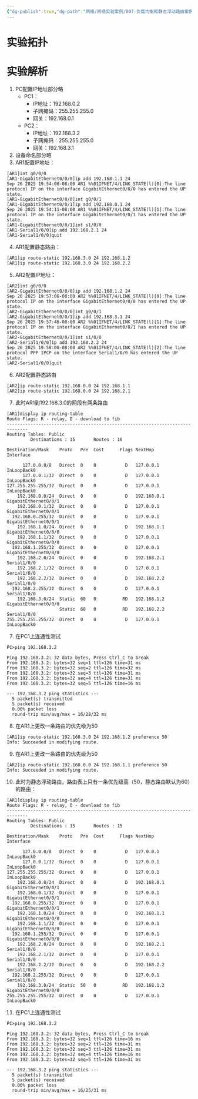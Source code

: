 ```yaml
---
{"dg-publish":true,"dg-path":"网络/网络实验案例/007-负载均衡和静态浮动路由案例.md","permalink":"/网络/网络实验案例/007-负载均衡和静态浮动路由案例/"}
---
```


# 实验拓扑
<style> .container {font-family: sans-serif; text-align: center;} .button-wrapper button {z-index: 1;height: 40px; width: 100px; margin: 10px;padding: 5px;} .excalidraw .App-menu_top .buttonList { display: flex;} .excalidraw-wrapper { height: 800px; margin: 50px; position: relative;} :root[dir="ltr"] .excalidraw .layer-ui__wrapper .zen-mode-transition.App-menu_bottom--transition-left {transform: none;} </style><script src="https://cdn.jsdelivr.net/npm/react@17/umd/react.production.min.js"></script><script src="https://cdn.jsdelivr.net/npm/react-dom@17/umd/react-dom.production.min.js"></script><script type="text/javascript" src="https://cdn.jsdelivr.net/npm/@excalidraw/excalidraw@0/dist/excalidraw.production.min.js"></script><div id="excalidraw-007-静态浮动路由案例-1excalidraw.md1"></div><script>(function(){const InitialData={"type":"excalidraw","version":2,"source":"https://github.com/zsviczian/obsidian-excalidraw-plugin/releases/tag/2.15.3","elements":[{"id":"TPkHCP0Zzh3w9_EO5ET7M","type":"line","x":-122.65387268618093,"y":-62.09857667830113,"width":406.8534683484102,"height":2.477037859046618,"angle":0,"strokeColor":"#1e1e1e","backgroundColor":"transparent","fillStyle":"solid","strokeWidth":4,"strokeStyle":"dashed","roughness":0,"opacity":100,"groupIds":[],"frameId":null,"index":"Zw","roundness":null,"seed":604548946,"version":74,"versionNonce":1836761742,"isDeleted":false,"boundElements":null,"updated":1758871868345,"link":null,"locked":false,"points":[[0,0],[406.8534683484102,2.477037859046618]],"lastCommittedPoint":null,"startBinding":null,"endBinding":null,"startArrowhead":null,"endArrowhead":null,"polygon":false},{"id":"py5jSoKPFZfgifv7Jw2fA","type":"line","x":-120.79609429189594,"y":-86.86895526876754,"width":403.75717102460186,"height":4.334816253331667,"angle":0,"strokeColor":"#1e1e1e","backgroundColor":"transparent","fillStyle":"solid","strokeWidth":4,"strokeStyle":"solid","roughness":0,"opacity":100,"groupIds":[],"frameId":null,"index":"Zx","roundness":null,"seed":1729779218,"version":66,"versionNonce":909160850,"isDeleted":false,"boundElements":null,"updated":1758871854978,"link":null,"locked":false,"points":[[0,0],[403.75717102460186,4.334816253331667]],"lastCommittedPoint":null,"startBinding":null,"endBinding":null,"startArrowhead":null,"endArrowhead":null,"polygon":false},{"id":"gyJqYyNLRQFpN6iVBILkZ","type":"line","x":283.58033619746766,"y":-68.29117132591773,"width":1.2385189295233658,"height":317.0608459579696,"angle":0,"strokeColor":"#1e1e1e","backgroundColor":"transparent","fillStyle":"solid","strokeWidth":4,"strokeStyle":"solid","roughness":0,"opacity":100,"groupIds":[],"frameId":null,"index":"Zy","roundness":null,"seed":1344606094,"version":63,"versionNonce":1042296914,"isDeleted":false,"boundElements":null,"updated":1758871844271,"link":null,"locked":false,"points":[[0,0],[-1.2385189295233658,317.0608459579696]],"lastCommittedPoint":null,"startBinding":null,"endBinding":null,"startArrowhead":null,"endArrowhead":null,"polygon":false},{"id":"Tu0Mv4Crcm8wTwsvQ6V4H","type":"line","x":-119.55757536237263,"y":-72.62598757924934,"width":4.954075718093293,"height":310.2489918455914,"angle":0,"strokeColor":"#1e1e1e","backgroundColor":"transparent","fillStyle":"solid","strokeWidth":4,"strokeStyle":"solid","roughness":0,"opacity":100,"groupIds":[],"frameId":null,"index":"Zz","roundness":null,"seed":2048196686,"version":69,"versionNonce":1793164498,"isDeleted":false,"boundElements":null,"updated":1758871833873,"link":null,"locked":false,"points":[[0,0],[-4.954075718093293,310.2489918455914]],"lastCommittedPoint":null,"startBinding":null,"endBinding":null,"startArrowhead":null,"endArrowhead":null,"polygon":false},{"id":"beOLts8w","type":"image","x":-175.25,"y":-115.375,"width":108,"height":89,"angle":0,"strokeColor":"transparent","backgroundColor":"transparent","fillStyle":"hachure","strokeWidth":1,"strokeStyle":"solid","roughness":1,"opacity":100,"roundness":null,"seed":20799,"version":12,"versionNonce":1877595022,"updated":1758871747134,"isDeleted":false,"groupIds":[],"boundElements":[],"link":null,"locked":false,"frameId":null,"fileId":"65646de17f2b9d455b81072e794fdd6eaa588560","scale":[1,1],"crop":null,"index":"a0","status":"pending"},{"id":"rROA5_UOhF2yCYYRQ7ht5","type":"image","x":227.6915204678362,"y":-112.71418128654983,"width":108,"height":89,"angle":0,"strokeColor":"transparent","backgroundColor":"transparent","fillStyle":"hachure","strokeWidth":1,"strokeStyle":"solid","roughness":1,"opacity":100,"roundness":null,"seed":60950482,"version":53,"versionNonce":316802834,"updated":1758871758530,"isDeleted":false,"groupIds":[],"boundElements":[],"link":null,"locked":false,"frameId":null,"fileId":"65646de17f2b9d455b81072e794fdd6eaa588560","scale":[1,1],"crop":null,"index":"a1","status":"pending"},{"id":"FfvSfI0x","type":"image","x":-179.6257434442536,"y":225.85707443587074,"width":114.92969606773457,"height":88.44589653908268,"angle":0,"strokeColor":"transparent","backgroundColor":"transparent","fillStyle":"hachure","strokeWidth":1,"strokeStyle":"solid","roughness":1,"opacity":100,"roundness":null,"seed":45970,"version":223,"versionNonce":1531553106,"updated":1758871807184,"isDeleted":false,"groupIds":[],"boundElements":[],"link":null,"locked":false,"frameId":null,"fileId":"d66aa843651f0fd19b005987f0ee56baa2792171","scale":[1,1],"crop":null,"index":"a2"},{"id":"UuheTkx8m2SI_37d0BV5w","type":"image","x":226.73474762836202,"y":236.12895906535516,"width":114.92969606773457,"height":88.44589653908268,"angle":0,"strokeColor":"transparent","backgroundColor":"transparent","fillStyle":"hachure","strokeWidth":1,"strokeStyle":"solid","roughness":1,"opacity":100,"roundness":null,"seed":1157379406,"version":261,"versionNonce":1611706642,"updated":1758871811300,"isDeleted":false,"groupIds":[],"boundElements":[],"link":null,"locked":false,"frameId":null,"fileId":"d66aa843651f0fd19b005987f0ee56baa2792171","scale":[1,1],"crop":null,"index":"a3","status":"pending"},{"id":"tu42QftU","type":"text","x":-63.204964069061646,"y":-113.49711225351885,"width":73.89994812011719,"height":25,"angle":0,"strokeColor":"#1e1e1e","backgroundColor":"transparent","fillStyle":"solid","strokeWidth":4,"strokeStyle":"dashed","roughness":0,"opacity":100,"groupIds":[],"frameId":null,"index":"a4","roundness":null,"seed":802556814,"version":20,"versionNonce":1508974418,"isDeleted":false,"boundElements":null,"updated":1758871898550,"link":null,"locked":false,"text":"GE0/0/0","rawText":"GE0/0/0","fontSize":20,"fontFamily":6,"textAlign":"left","verticalAlign":"top","containerId":null,"originalText":"GE0/0/0","autoResize":true,"lineHeight":1.25},{"id":"GjEYvI8E","type":"text","x":150.02588563459005,"y":-114.23118242304733,"width":73.89994812011719,"height":25,"angle":0,"strokeColor":"#1e1e1e","backgroundColor":"transparent","fillStyle":"solid","strokeWidth":4,"strokeStyle":"dashed","roughness":0,"opacity":100,"groupIds":[],"frameId":null,"index":"a5","roundness":null,"seed":730848078,"version":44,"versionNonce":1782407950,"isDeleted":false,"boundElements":[],"updated":1758871902034,"link":null,"locked":false,"text":"GE0/0/0","rawText":"GE0/0/0","fontSize":20,"fontFamily":6,"textAlign":"left","verticalAlign":"top","containerId":null,"originalText":"GE0/0/0","autoResize":true,"lineHeight":1.25},{"id":"9zIbo3GP","type":"text","x":-63.204964069061646,"y":-54.66746310116122,"width":99.35990905761719,"height":25,"angle":0,"strokeColor":"#1e1e1e","backgroundColor":"transparent","fillStyle":"solid","strokeWidth":4,"strokeStyle":"dashed","roughness":0,"opacity":100,"groupIds":[],"frameId":null,"index":"a6","roundness":null,"seed":255800850,"version":37,"versionNonce":1975675726,"isDeleted":false,"boundElements":null,"updated":1758871918034,"link":null,"locked":false,"text":"Serial1/0/0","rawText":"Serial1/0/0","fontSize":20,"fontFamily":6,"textAlign":"left","verticalAlign":"top","containerId":null,"originalText":"Serial1/0/0","autoResize":true,"lineHeight":1.25},{"id":"N6p8Oapa","type":"text","x":125.5299753353687,"y":-53.543754876404705,"width":99.35990905761719,"height":25,"angle":0,"strokeColor":"#1e1e1e","backgroundColor":"transparent","fillStyle":"solid","strokeWidth":4,"strokeStyle":"dashed","roughness":0,"opacity":100,"groupIds":[],"frameId":null,"index":"a7","roundness":null,"seed":1025227794,"version":81,"versionNonce":404480850,"isDeleted":false,"boundElements":[],"updated":1758871923100,"link":null,"locked":false,"text":"Serial1/0/0","rawText":"Serial1/0/0","fontSize":20,"fontFamily":6,"textAlign":"left","verticalAlign":"top","containerId":null,"originalText":"Serial1/0/0","autoResize":true,"lineHeight":1.25},{"id":"X3MzYpXZ","type":"text","x":-138.75461876998403,"y":-23.75041414498503,"width":56.16796875,"height":35,"angle":0,"strokeColor":"#1e1e1e","backgroundColor":"transparent","fillStyle":"solid","strokeWidth":4,"strokeStyle":"dashed","roughness":0,"opacity":100,"groupIds":[],"frameId":null,"index":"a8","roundness":null,"seed":836373650,"version":21,"versionNonce":1042262222,"isDeleted":false,"boundElements":null,"updated":1758871934633,"link":null,"locked":false,"text":"AR1","rawText":"AR1","fontSize":28,"fontFamily":6,"textAlign":"left","verticalAlign":"top","containerId":null,"originalText":"AR1","autoResize":true,"lineHeight":1.25},{"id":"oCfq2b5u","type":"text","x":263.7852437938924,"y":-21.007446455466834,"width":56.16796875,"height":35,"angle":0,"strokeColor":"#1e1e1e","backgroundColor":"transparent","fillStyle":"solid","strokeWidth":4,"strokeStyle":"dashed","roughness":0,"opacity":100,"groupIds":[],"frameId":null,"index":"a9","roundness":null,"seed":1093039762,"version":92,"versionNonce":1285100942,"isDeleted":false,"boundElements":[],"updated":1758871949452,"link":null,"locked":false,"text":"AR2","rawText":"AR2","fontSize":28,"fontFamily":6,"textAlign":"left","verticalAlign":"top","containerId":null,"originalText":"AR2","autoResize":true,"lineHeight":1.25},{"id":"zyTY2zJ9","type":"text","x":-148.043510741409,"y":315.64969682631113,"width":53.33998107910156,"height":35,"angle":0,"strokeColor":"#1e1e1e","backgroundColor":"transparent","fillStyle":"solid","strokeWidth":4,"strokeStyle":"dashed","roughness":0,"opacity":100,"groupIds":[],"frameId":null,"index":"aA","roundness":null,"seed":1252025810,"version":24,"versionNonce":509742670,"isDeleted":false,"boundElements":null,"updated":1758871955717,"link":null,"locked":false,"text":"PC1","rawText":"PC1","fontSize":28,"fontFamily":6,"textAlign":"left","verticalAlign":"top","containerId":null,"originalText":"PC1","autoResize":true,"lineHeight":1.25},{"id":"qvsYiPKd","type":"text","x":260.0484765365245,"y":324.31932933297435,"width":53.33998107910156,"height":35,"angle":0,"strokeColor":"#1e1e1e","backgroundColor":"transparent","fillStyle":"solid","strokeWidth":4,"strokeStyle":"dashed","roughness":0,"opacity":100,"groupIds":[],"frameId":null,"index":"aB","roundness":null,"seed":60410126,"version":27,"versionNonce":2106087954,"isDeleted":false,"boundElements":null,"updated":1758871962650,"link":null,"locked":false,"text":"PC2","rawText":"PC2","fontSize":28,"fontFamily":6,"textAlign":"left","verticalAlign":"top","containerId":null,"originalText":"PC2","autoResize":true,"lineHeight":1.25},{"id":"AgItgKZk","type":"text","x":-122.0346132214193,"y":7.304407656911451,"width":73.89994812011719,"height":25,"angle":0,"strokeColor":"#1e1e1e","backgroundColor":"transparent","fillStyle":"solid","strokeWidth":4,"strokeStyle":"dashed","roughness":0,"opacity":100,"groupIds":[],"frameId":null,"index":"aC","roundness":null,"seed":1849752402,"version":53,"versionNonce":1756343506,"isDeleted":false,"boundElements":null,"updated":1758872018317,"link":null,"locked":false,"text":"GE0/0/1","rawText":"GE0/0/1","fontSize":20,"fontFamily":6,"textAlign":"left","verticalAlign":"top","containerId":null,"originalText":"GE0/0/1","autoResize":true,"lineHeight":1.25},{"id":"PGrtdvMT","type":"text","x":285.02444895263193,"y":6.143672670237947,"width":73.89994812011719,"height":25,"angle":0,"strokeColor":"#1e1e1e","backgroundColor":"transparent","fillStyle":"solid","strokeWidth":4,"strokeStyle":"dashed","roughness":0,"opacity":100,"groupIds":[],"frameId":null,"index":"aD","roundness":null,"seed":1365198610,"version":84,"versionNonce":900536270,"isDeleted":false,"boundElements":[],"updated":1758872036209,"link":null,"locked":false,"text":"GE0/0/1","rawText":"GE0/0/1","fontSize":20,"fontFamily":6,"textAlign":"left","verticalAlign":"top","containerId":null,"originalText":"GE0/0/1","autoResize":true,"lineHeight":1.25},{"id":"s2qcTpiV","type":"text","x":-187.67611648615514,"y":196.13262012731082,"width":125.21987915039062,"height":25,"angle":0,"strokeColor":"#1e1e1e","backgroundColor":"transparent","fillStyle":"solid","strokeWidth":4,"strokeStyle":"dashed","roughness":0,"opacity":100,"groupIds":[],"frameId":null,"index":"aE","roundness":null,"seed":1119246734,"version":61,"versionNonce":946945298,"isDeleted":false,"boundElements":null,"updated":1758872009550,"link":null,"locked":false,"text":"Ethernet0/0/1","rawText":"Ethernet0/0/1","fontSize":20,"fontFamily":6,"textAlign":"left","verticalAlign":"top","containerId":null,"originalText":"Ethernet0/0/1","autoResize":true,"lineHeight":1.25},{"id":"YZTnKWYM","type":"text","x":217.874099298464,"y":204.68744192920724,"width":125.21987915039062,"height":25,"angle":0,"strokeColor":"#1e1e1e","backgroundColor":"transparent","fillStyle":"solid","strokeWidth":4,"strokeStyle":"dashed","roughness":0,"opacity":100,"groupIds":[],"frameId":null,"index":"aF","roundness":null,"seed":861333902,"version":100,"versionNonce":1519660814,"isDeleted":false,"boundElements":[],"updated":1758872012424,"link":null,"locked":false,"text":"Ethernet0/0/1","rawText":"Ethernet0/0/1","fontSize":20,"fontFamily":6,"textAlign":"left","verticalAlign":"top","containerId":null,"originalText":"Ethernet0/0/1","autoResize":true,"lineHeight":1.25},{"id":"qz3It9py","type":"text","x":-291.09244710135226,"y":-6.984484314513452,"width":139.7799530029297,"height":25,"angle":0,"strokeColor":"#1e1e1e","backgroundColor":"transparent","fillStyle":"solid","strokeWidth":4,"strokeStyle":"dashed","roughness":0,"opacity":100,"groupIds":[],"frameId":null,"index":"aG","roundness":null,"seed":1251197134,"version":60,"versionNonce":775096078,"isDeleted":false,"boundElements":null,"updated":1758872072100,"link":null,"locked":false,"text":"192.168.0.1/24","rawText":"192.168.0.1/24","fontSize":20,"fontFamily":6,"textAlign":"left","verticalAlign":"top","containerId":null,"originalText":"192.168.0.1/24","autoResize":true,"lineHeight":1.25},{"id":"ijbHAoG6","type":"text","x":-196.87866544097747,"y":349.5941566834357,"width":139.7799530029297,"height":25,"angle":0,"strokeColor":"#1e1e1e","backgroundColor":"transparent","fillStyle":"solid","strokeWidth":4,"strokeStyle":"dashed","roughness":0,"opacity":100,"groupIds":[],"frameId":null,"index":"aH","roundness":null,"seed":537963602,"version":103,"versionNonce":1366717198,"isDeleted":false,"boundElements":[],"updated":1758872080682,"link":null,"locked":false,"text":"192.168.0.2/24","rawText":"192.168.0.2/24","fontSize":20,"fontFamily":6,"textAlign":"left","verticalAlign":"top","containerId":null,"originalText":"192.168.0.2/24","autoResize":true,"lineHeight":1.25},{"id":"93FXvjjF","type":"text","x":-99.12201302523789,"y":-141.98304763255518,"width":139.7799530029297,"height":25,"angle":0,"strokeColor":"#1e1e1e","backgroundColor":"transparent","fillStyle":"solid","strokeWidth":4,"strokeStyle":"dashed","roughness":0,"opacity":100,"groupIds":[],"frameId":null,"index":"aI","roundness":null,"seed":1053098066,"version":23,"versionNonce":1477229966,"isDeleted":false,"boundElements":null,"updated":1758872090184,"link":null,"locked":false,"text":"192.168.1.1/24","rawText":"192.168.1.1/24","fontSize":20,"fontFamily":6,"textAlign":"left","verticalAlign":"top","containerId":null,"originalText":"192.168.1.1/24","autoResize":true,"lineHeight":1.25},{"id":"esJYcct2","type":"text","x":110.27402908080569,"y":-140.85933940779873,"width":139.7799530029297,"height":25,"angle":0,"strokeColor":"#1e1e1e","backgroundColor":"transparent","fillStyle":"solid","strokeWidth":4,"strokeStyle":"dashed","roughness":0,"opacity":100,"groupIds":[],"frameId":null,"index":"aJ","roundness":null,"seed":281361874,"version":65,"versionNonce":400227602,"isDeleted":false,"boundElements":[],"updated":1758872097626,"link":null,"locked":false,"text":"192.168.1.2/24","rawText":"192.168.1.2/24","fontSize":20,"fontFamily":6,"textAlign":"left","verticalAlign":"top","containerId":null,"originalText":"192.168.1.2/24","autoResize":true,"lineHeight":1.25},{"id":"pmbyE7ue","type":"text","x":-74.97089389953322,"y":-29.277825045933128,"width":139.7799530029297,"height":25,"angle":0,"strokeColor":"#1e1e1e","backgroundColor":"transparent","fillStyle":"solid","strokeWidth":4,"strokeStyle":"dashed","roughness":0,"opacity":100,"groupIds":[],"frameId":null,"index":"aK","roundness":null,"seed":1003650642,"version":42,"versionNonce":709021970,"isDeleted":false,"boundElements":null,"updated":1758872112184,"link":null,"locked":false,"text":"192.168.2.1/24","rawText":"192.168.2.1/24","fontSize":20,"fontFamily":6,"textAlign":"left","verticalAlign":"top","containerId":null,"originalText":"192.168.2.1/24","autoResize":true,"lineHeight":1.25},{"id":"MDCXJmx7","type":"text","x":101.5180535575397,"y":-26.18152772212494,"width":139.7799530029297,"height":25,"angle":0,"strokeColor":"#1e1e1e","backgroundColor":"transparent","fillStyle":"solid","strokeWidth":4,"strokeStyle":"dashed","roughness":0,"opacity":100,"groupIds":[],"frameId":null,"index":"aL","roundness":null,"seed":1037750866,"version":58,"versionNonce":257152590,"isDeleted":false,"boundElements":null,"updated":1758872126750,"link":null,"locked":false,"text":"192.168.2.2/24","rawText":"192.168.2.2/24","fontSize":20,"fontFamily":6,"textAlign":"left","verticalAlign":"top","containerId":null,"originalText":"192.168.2.2/24","autoResize":true,"lineHeight":1.25},{"id":"lElQQ01E","type":"text","x":290.3921903098459,"y":32.02886196547104,"width":139.7799530029297,"height":25,"angle":0,"strokeColor":"#1e1e1e","backgroundColor":"transparent","fillStyle":"solid","strokeWidth":4,"strokeStyle":"dashed","roughness":0,"opacity":100,"groupIds":[],"frameId":null,"index":"aM","roundness":null,"seed":25202958,"version":40,"versionNonce":1034687698,"isDeleted":false,"boundElements":null,"updated":1758872138750,"link":null,"locked":false,"text":"192.168.3.1/24","rawText":"192.168.3.1/24","fontSize":20,"fontFamily":6,"textAlign":"left","verticalAlign":"top","containerId":null,"originalText":"192.168.3.1/24","autoResize":true,"lineHeight":1.25},{"id":"6ch0RGKT","type":"text","x":219.17735186225502,"y":352.8052647120106,"width":139.7799530029297,"height":25,"angle":0,"strokeColor":"#1e1e1e","backgroundColor":"transparent","fillStyle":"solid","strokeWidth":4,"strokeStyle":"dashed","roughness":0,"opacity":100,"groupIds":[],"frameId":null,"index":"aN","roundness":null,"seed":1044536782,"version":29,"versionNonce":746964878,"isDeleted":false,"boundElements":null,"updated":1758872150784,"link":null,"locked":false,"text":"192.168.3.2/24","rawText":"192.168.3.2/24","fontSize":20,"fontFamily":6,"textAlign":"left","verticalAlign":"top","containerId":null,"originalText":"192.168.3.2/24","autoResize":true,"lineHeight":1.25}],"appState":{"theme":"light","viewBackgroundColor":"#ffffff","currentItemStrokeColor":"#1e1e1e","currentItemBackgroundColor":"transparent","currentItemFillStyle":"solid","currentItemStrokeWidth":4,"currentItemStrokeStyle":"dashed","currentItemRoughness":0,"currentItemOpacity":100,"currentItemFontFamily":6,"currentItemFontSize":20,"currentItemTextAlign":"left","currentItemStartArrowhead":null,"currentItemEndArrowhead":"arrow","currentItemArrowType":"round","currentItemFrameRole":null,"scrollX":393.88951825178776,"scrollY":342.9327439477137,"zoom":{"value":1},"currentItemRoundness":"sharp","gridSize":null,"gridStep":5,"gridModeEnabled":false,"gridColor":{"Bold":"rgba(217, 217, 217, 0.5)","Regular":"rgba(230, 230, 230, 0.5)"},"currentStrokeOptions":null,"frameRendering":{"enabled":true,"clip":true,"name":true,"outline":true,"markerName":true,"markerEnabled":true},"objectsSnapModeEnabled":false,"activeTool":{"type":"selection","customType":null,"locked":false,"fromSelection":false,"lastActiveTool":null}},"files":{}};InitialData.scrollToContent=true;App=()=>{const e=React.useRef(null),t=React.useRef(null),[n,i]=React.useState({width:void 0,height:void 0});return React.useEffect(()=>{i({width:t.current.getBoundingClientRect().width,height:t.current.getBoundingClientRect().height});const e=()=>{i({width:t.current.getBoundingClientRect().width,height:t.current.getBoundingClientRect().height})};return window.addEventListener("resize",e),()=>window.removeEventListener("resize",e)},[t]),React.createElement(React.Fragment,null,React.createElement("div",{className:"excalidraw-wrapper",ref:t},React.createElement(ExcalidrawLib.Excalidraw,{ref:e,width:n.width,height:n.height,initialData:InitialData,viewModeEnabled:!0,zenModeEnabled:!0,gridModeEnabled:!1})))},excalidrawWrapper=document.getElementById("excalidraw-007-静态浮动路由案例-1excalidraw.md1");ReactDOM.render(React.createElement(App),excalidrawWrapper);})();</script>
# 实验解析
1. PC配置IP地址部分略
	- PC1：
		- IP地址：192.168.0.2
		- 子网掩码：255.255.255.0
		- 网关：192.168.0.1
	- PC2：
		- IP地址：192.168.3.2
		- 子网掩码：255.255.255.0
		- 网关：192.168.3.1
2. 设备命名部分略
3. AR1配置IP地址：
```
[AR1]int g0/0/0
[AR1-GigabitEthernet0/0/0]ip add 192.168.1.1 24
Sep 26 2025 19:54:00-08:00 AR1 %%01IFNET/4/LINK_STATE(l)[0]:The line protocol IP on the interface GigabitEthernet0/0/0 has entered the UP state. 
[AR1-GigabitEthernet0/0/0]int g0/0/1
[AR1-GigabitEthernet0/0/1]ip add 192.168.0.1 24
Sep 26 2025 19:54:11-08:00 AR1 %%01IFNET/4/LINK_STATE(l)[1]:The line protocol IP on the interface GigabitEthernet0/0/1 has entered the UP state. 
[AR1-GigabitEthernet0/0/1]int s1/0/0
[AR1-Serial1/0/0]ip add 192.168.2.1 24
[AR1-Serial1/0/0]quit
```
4. AR1配置静态路由：
```
[AR1]ip route-static 192.168.3.0 24 192.168.1.2
[AR1]ip route-static 192.168.3.0 24 192.168.2.2
```
5. AR2配置IP地址：
```
[AR2]int g0/0/0
[AR2-GigabitEthernet0/0/0]ip add 192.168.1.2 24
Sep 26 2025 19:57:06-08:00 AR2 %%01IFNET/4/LINK_STATE(l)[0]:The line protocol IP on the interface GigabitEthernet0/0/0 has entered the UP state. 
[AR2-GigabitEthernet0/0/0]int g0/0/1
[AR2-GigabitEthernet0/0/1]ip add 192.168.3.1 24
Sep 26 2025 19:57:46-08:00 AR2 %%01IFNET/4/LINK_STATE(l)[1]:The line protocol IP on the interface GigabitEthernet0/0/1 has entered the UP state. 
[AR2-GigabitEthernet0/0/1]int s1/0/0
[AR2-Serial1/0/0]ip add 192.168.2.2 24
Sep 26 2025 19:58:00-08:00 AR2 %%01IFNET/4/LINK_STATE(l)[2]:The line protocol PPP IPCP on the interface Serial1/0/0 has entered the UP state. 
[AR2-Serial1/0/0]quit
```
6. AR2配置静态路由
```
[AR2]ip route-static 192.168.0.0 24 192.168.1.1
[AR2]ip route-static 192.168.0.0 24 192.168.2.1
```
7. 此时AR1到192.168.3.0的网段有两条路由
```
[AR1]display ip routing-table
Route Flags: R - relay, D - download to fib
------------------------------------------------------------------------------
Routing Tables: Public
         Destinations : 15       Routes : 16       

Destination/Mask    Proto   Pre  Cost      Flags NextHop         Interface

      127.0.0.0/8   Direct  0    0           D   127.0.0.1       InLoopBack0
      127.0.0.1/32  Direct  0    0           D   127.0.0.1       InLoopBack0
127.255.255.255/32  Direct  0    0           D   127.0.0.1       InLoopBack0
    192.168.0.0/24  Direct  0    0           D   192.168.0.1     GigabitEthernet0/0/1
    192.168.0.1/32  Direct  0    0           D   127.0.0.1       GigabitEthernet0/0/1
  192.168.0.255/32  Direct  0    0           D   127.0.0.1       GigabitEthernet0/0/1
    192.168.1.0/24  Direct  0    0           D   192.168.1.1     GigabitEthernet0/0/0
    192.168.1.1/32  Direct  0    0           D   127.0.0.1       GigabitEthernet0/0/0
  192.168.1.255/32  Direct  0    0           D   127.0.0.1       GigabitEthernet0/0/0
    192.168.2.0/24  Direct  0    0           D   192.168.2.1     Serial1/0/0
    192.168.2.1/32  Direct  0    0           D   127.0.0.1       Serial1/0/0
    192.168.2.2/32  Direct  0    0           D   192.168.2.2     Serial1/0/0
  192.168.2.255/32  Direct  0    0           D   127.0.0.1       Serial1/0/0
    192.168.3.0/24  Static  60   0          RD   192.168.1.2     GigabitEthernet0/0/0
                    Static  60   0          RD   192.168.2.2     Serial1/0/0
255.255.255.255/32  Direct  0    0           D   127.0.0.1       InLoopBack0
```
7. 在PC1上连通性测试
```
PC>ping 192.168.3.2

Ping 192.168.3.2: 32 data bytes, Press Ctrl_C to break
From 192.168.3.2: bytes=32 seq=1 ttl=126 time=31 ms
From 192.168.3.2: bytes=32 seq=2 ttl=126 time=32 ms
From 192.168.3.2: bytes=32 seq=3 ttl=126 time=31 ms
From 192.168.3.2: bytes=32 seq=4 ttl=126 time=31 ms
From 192.168.3.2: bytes=32 seq=5 ttl=126 time=16 ms

--- 192.168.3.2 ping statistics ---
  5 packet(s) transmitted
  5 packet(s) received
  0.00% packet loss
  round-trip min/avg/max = 16/28/32 ms
```
8. 在AR1上更改一条路由的优先级为50
```
[AR1]ip route-static 192.168.3.0 24 192.168.1.2 preference 50
Info: Succeeded in modifying route.
```
9. 在AR1上更改一条路由的优先级为50
```
[AR2]ip route-static 192.168.0.0 24 192.168.1.1 preference 50
Info: Succeeded in modifying route.
```
10. 此时为静态浮动路由，路由表上只有一条优先级高（50，静态路由默认为60）的路由：
```
[AR1]display ip routing-table
Route Flags: R - relay, D - download to fib
------------------------------------------------------------------------------
Routing Tables: Public
         Destinations : 15       Routes : 15       

Destination/Mask    Proto   Pre  Cost      Flags NextHop         Interface

      127.0.0.0/8   Direct  0    0           D   127.0.0.1       InLoopBack0
      127.0.0.1/32  Direct  0    0           D   127.0.0.1       InLoopBack0
127.255.255.255/32  Direct  0    0           D   127.0.0.1       InLoopBack0
    192.168.0.0/24  Direct  0    0           D   192.168.0.1     GigabitEthernet0/0/1
    192.168.0.1/32  Direct  0    0           D   127.0.0.1       GigabitEthernet0/0/1
  192.168.0.255/32  Direct  0    0           D   127.0.0.1       GigabitEthernet0/0/1
    192.168.1.0/24  Direct  0    0           D   192.168.1.1     GigabitEthernet0/0/0
    192.168.1.1/32  Direct  0    0           D   127.0.0.1       GigabitEthernet0/0/0
  192.168.1.255/32  Direct  0    0           D   127.0.0.1       GigabitEthernet0/0/0
    192.168.2.0/24  Direct  0    0           D   192.168.2.1     Serial1/0/0
    192.168.2.1/32  Direct  0    0           D   127.0.0.1       Serial1/0/0
    192.168.2.2/32  Direct  0    0           D   192.168.2.2     Serial1/0/0
  192.168.2.255/32  Direct  0    0           D   127.0.0.1       Serial1/0/0
    192.168.3.0/24  Static  50   0          RD   192.168.1.2     GigabitEthernet0/0/0
255.255.255.255/32  Direct  0    0           D   127.0.0.1       InLoopBack0
```
11. 在PC1上连通性测试
```
PC>ping 192.168.3.2

Ping 192.168.3.2: 32 data bytes, Press Ctrl_C to break
From 192.168.3.2: bytes=32 seq=1 ttl=126 time=16 ms
From 192.168.3.2: bytes=32 seq=2 ttl=126 time=31 ms
From 192.168.3.2: bytes=32 seq=3 ttl=126 time=31 ms
From 192.168.3.2: bytes=32 seq=4 ttl=126 time=16 ms
From 192.168.3.2: bytes=32 seq=5 ttl=126 time=31 ms

--- 192.168.3.2 ping statistics ---
  5 packet(s) transmitted
  5 packet(s) received
  0.00% packet loss
  round-trip min/avg/max = 16/25/31 ms
```